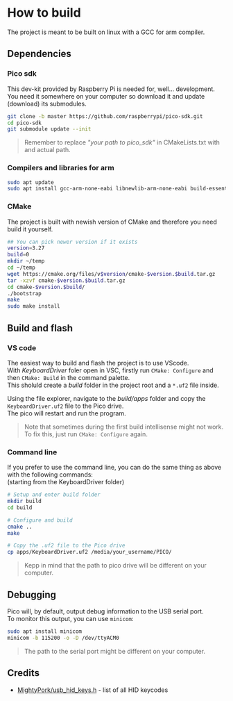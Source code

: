 # How to build

The project is meant to be built on linux with a GCC for arm compiler.

## Dependencies

### Pico sdk

This dev-kit provided by Raspberry Pi is needed for, well... development.  
You need it somewhere on your computer so download it and update (download) its submodules.  

```bash
git clone -b master https://github.com/raspberrypi/pico-sdk.git
cd pico-sdk
git submodule update --init
```

> Remember to replace _"your path to pico_sdk"_ in CMakeLists.txt with and actual path.

### Compilers and libraries for arm

```bash
sudo apt update
sudo apt install gcc-arm-none-eabi libnewlib-arm-none-eabi build-essential
```

### CMake

The project is built with newish version of CMake and therefore you need build it yourself.  

```bash
## You can pick newer version if it exists
version=3.27
build=0
mkdir ~/temp
cd ~/temp
wget https://cmake.org/files/v$version/cmake-$version.$build.tar.gz
tar -xzvf cmake-$version.$build.tar.gz
cd cmake-$version.$build/
./bootstrap
make
sudo make install
```

## Build and flash

### VS code

The easiest way to build and flash the project is to use VScode.  
With _KeyboardDriver_ foler open in VSC, firstly run `CMake: Configure` and then `CMake: Build` in the command palette.  
This sholuld create a _build_ folder in the project root and a `*.uf2` file inside.  

Using the file explorer, navigate to the _build/apps_ folder and copy the `KeyboardDriver.uf2` file to the Pico drive.  
The pico will restart and run the program.

> Note that sometimes during the first build intellisense might not work.  
> To fix this, just run `CMake: Configure` again.

### Command line

If you prefer to use the command line, you can do the same thing as above with the following commands:  
(starting from the KeyboardDriver folder)

```bash
# Setup and enter build folder
mkdir build
cd build

# Configure and build
cmake ..
make

# Copy the .uf2 file to the Pico drive
cp apps/KeyboardDriver.uf2 /media/your_username/PICO/
```

> Kepp in mind that the path to pico drive will be different on your computer.

## Debugging

Pico will, by default, output debug information to the USB serial port.  
To monitor this output, you can use `minicom`:

```bash
sudo apt install minicom
minicom -b 115200 -o -D /dev/ttyACM0
```

> The path to the serial port might be different on your computer.

## Credits

- [MightyPork/usb_hid_keys.h](https://gist.github.com/MightyPork/6da26e382a7ad91b5496ee55fdc73db2) - list of all HID keycodes
